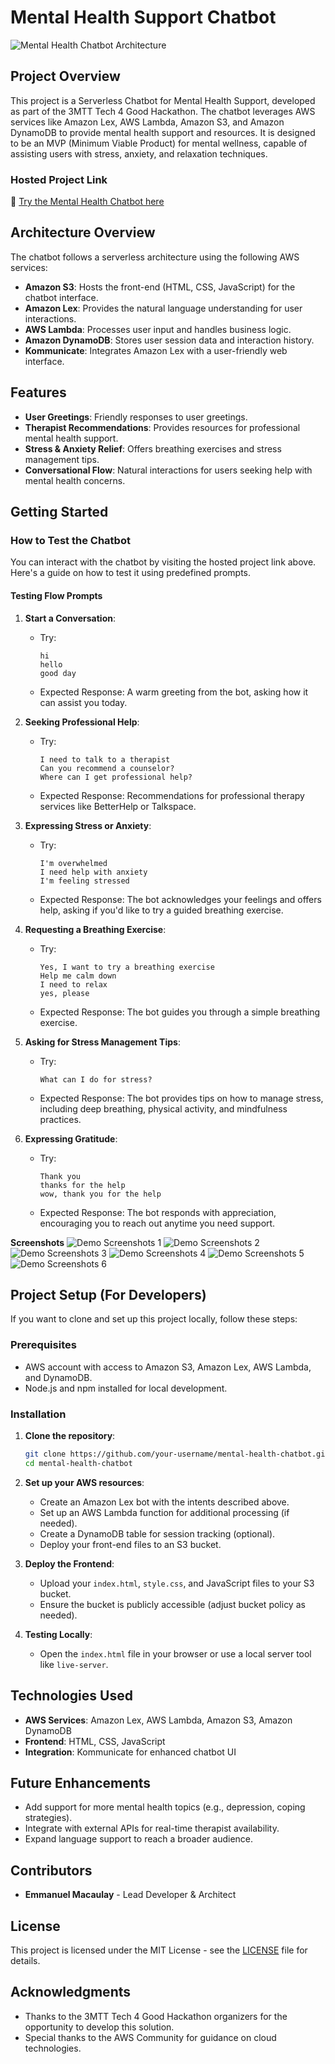 
# Mental Health Support Chatbot

![Mental Health Chatbot Architecture](rrChatBot-Architectural-Diagram.jpg)

## Project Overview

This project is a Serverless Chatbot for Mental Health Support, developed as part of the 3MTT Tech 4 Good Hackathon. The chatbot leverages AWS services like Amazon Lex, AWS Lambda, Amazon S3, and Amazon DynamoDB to provide mental health support and resources. It is designed to be an MVP (Minimum Viable Product) for mental wellness, capable of assisting users with stress, anxiety, and relaxation techniques.

### Hosted Project Link

🔗 [Try the Mental Health Chatbot here](https://hadycares-mental-health-chatbot.s3.us-east-1.amazonaws.com/index.html#chatbot)

## Architecture Overview

The chatbot follows a serverless architecture using the following AWS services:

- **Amazon S3**: Hosts the front-end (HTML, CSS, JavaScript) for the chatbot interface.
- **Amazon Lex**: Provides the natural language understanding for user interactions.
- **AWS Lambda**: Processes user input and handles business logic.
- **Amazon DynamoDB**: Stores user session data and interaction history.
- **Kommunicate**: Integrates Amazon Lex with a user-friendly web interface.

## Features

- **User Greetings**: Friendly responses to user greetings.
- **Therapist Recommendations**: Provides resources for professional mental health support.
- **Stress & Anxiety Relief**: Offers breathing exercises and stress management tips.
- **Conversational Flow**: Natural interactions for users seeking help with mental health concerns.

## Getting Started

### How to Test the Chatbot

You can interact with the chatbot by visiting the hosted project link above. Here's a guide on how to test it using predefined prompts.

#### Testing Flow Prompts

1. **Start a Conversation**:
   - Try: 
     ```
     hi
     hello
     good day
     ```
   - Expected Response: A warm greeting from the bot, asking how it can assist you today.

2. **Seeking Professional Help**:
   - Try: 
     ```
     I need to talk to a therapist
     Can you recommend a counselor?
     Where can I get professional help?
     ```
   - Expected Response: Recommendations for professional therapy services like BetterHelp or Talkspace.

3. **Expressing Stress or Anxiety**:
   - Try:
     ```
     I'm overwhelmed
     I need help with anxiety
     I'm feeling stressed
     ```
   - Expected Response: The bot acknowledges your feelings and offers help, asking if you'd like to try a guided breathing exercise.

4. **Requesting a Breathing Exercise**:
   - Try:
     ```
     Yes, I want to try a breathing exercise
     Help me calm down
     I need to relax
     yes, please
     ```
   - Expected Response: The bot guides you through a simple breathing exercise.

5. **Asking for Stress Management Tips**:
   - Try:
     ```
     What can I do for stress?
     ```
   - Expected Response: The bot provides tips on how to manage stress, including deep breathing, physical activity, and mindfulness practices.

6. **Expressing Gratitude**:
   - Try:
     ```
     Thank you
     thanks for the help
     wow, thank you for the help
     ```
   - Expected Response: The bot responds with appreciation, encouraging you to reach out anytime you need support.

**Screenshots**
![Demo Screenshots 1](1.png)
![Demo Screenshots 2](2.png)
![Demo Screenshots 3](3.png)
![Demo Screenshots 4](4.png)
![Demo Screenshots 5](5.png)
![Demo Screenshots 6](6.png)

## Project Setup (For Developers)

If you want to clone and set up this project locally, follow these steps:

### Prerequisites

- AWS account with access to Amazon S3, Amazon Lex, AWS Lambda, and DynamoDB.
- Node.js and npm installed for local development.

### Installation

1. **Clone the repository**:
   ```bash
   git clone https://github.com/your-username/mental-health-chatbot.git
   cd mental-health-chatbot
   ```

2. **Set up your AWS resources**:
   - Create an Amazon Lex bot with the intents described above.
   - Set up an AWS Lambda function for additional processing (if needed).
   - Create a DynamoDB table for session tracking (optional).
   - Deploy your front-end files to an S3 bucket.

3. **Deploy the Frontend**:
   - Upload your `index.html`, `style.css`, and JavaScript files to your S3 bucket.
   - Ensure the bucket is publicly accessible (adjust bucket policy as needed).

4. **Testing Locally**:
   - Open the `index.html` file in your browser or use a local server tool like `live-server`.

## Technologies Used

- **AWS Services**: Amazon Lex, AWS Lambda, Amazon S3, Amazon DynamoDB
- **Frontend**: HTML, CSS, JavaScript
- **Integration**: Kommunicate for enhanced chatbot UI

## Future Enhancements

- Add support for more mental health topics (e.g., depression, coping strategies).
- Integrate with external APIs for real-time therapist availability.
- Expand language support to reach a broader audience.

## Contributors

- **Emmanuel Macaulay** - Lead Developer & Architect

## License

This project is licensed under the MIT License - see the [LICENSE](LICENSE) file for details.

## Acknowledgments

- Thanks to the 3MTT Tech 4 Good Hackathon organizers for the opportunity to develop this solution.
- Special thanks to the AWS Community for guidance on cloud technologies.
